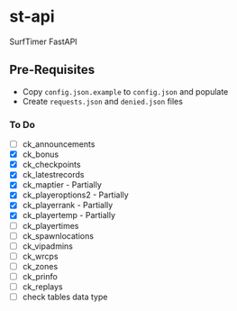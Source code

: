# st-api
SurfTimer FastAPI


## Pre-Requisites
- Copy `config.json.example` to `config.json` and populate
- Create `requests.json` and `denied.json` files


### To Do
- [ ] ck_announcements
- [x] ck_bonus
- [x] ck_checkpoints
- [x] ck_latestrecords
- [x] ck_maptier - Partially
- [x] ck_playeroptions2 - Partially
- [x] ck_playerrank - Partially
- [x] ck_playertemp - Partially
- [ ] ck_playertimes
- [ ] ck_spawnlocations
- [ ] ck_vipadmins
- [ ] ck_wrcps
- [ ] ck_zones
- [ ] ck_prinfo
- [ ] ck_replays
- [ ] check tables data type